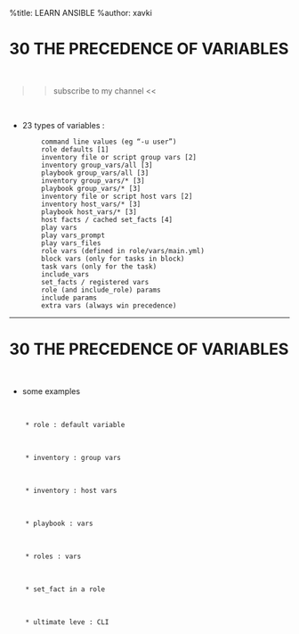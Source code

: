 %title: LEARN ANSIBLE
%author: xavki


# 30 THE PRECEDENCE OF VARIABLES

<br>

>> subscribe to my channel <<

<br>

* 23 types of variables :

``` 
        command line values (eg “-u user”)
        role defaults [1]
        inventory file or script group vars [2]
        inventory group_vars/all [3]
        playbook group_vars/all [3]
        inventory group_vars/* [3]
        playbook group_vars/* [3]
        inventory file or script host vars [2]
        inventory host_vars/* [3]
        playbook host_vars/* [3]
        host facts / cached set_facts [4]
        play vars
        play vars_prompt
        play vars_files
        role vars (defined in role/vars/main.yml)
        block vars (only for tasks in block)
        task vars (only for the task)
        include_vars
        set_facts / registered vars
        role (and include_role) params
        include params
        extra vars (always win precedence)
```

----------------------------------------------------------------

# 30 THE PRECEDENCE OF VARIABLES

<br>

* some examples

<br>

        * role : default variable
<br>

        * inventory : group vars
<br>

        * inventory : host vars
<br>

        * playbook : vars
<br>

        * roles : vars
<br>

        * set_fact in a role
<br>

        * ultimate leve : CLI


